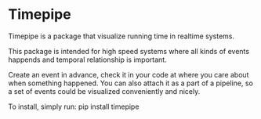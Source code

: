 # Timepipe
 Timepipe is a package that visualize running time in realtime systems.

 This package is intended for high speed systems where all kinds of events happends and temporal relationship is important.
 
 Create an event in advance, check it in your code at where you care about when something happened. You can also attach it as a part of a pipeline, so a set of events could be visualized conveniently and nicely.

To install, simply run:
pip install timepipe
